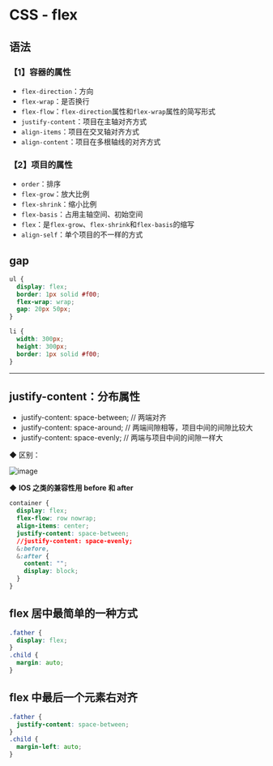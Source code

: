 # CSS - flex

## 语法

### 【1】容器的属性

- `flex-direction`：方向
- `flex-wrap`：是否换行
- `flex-flow`：`flex-direction`属性和`flex-wrap`属性的简写形式
- `justify-content`：项目在主轴对齐方式
- `align-items`：项目在交叉轴对齐方式
- `align-content`：项目在多根轴线的对齐方式

### 【2】项目的属性

- `order`：排序
- `flex-grow`：放大比例
- `flex-shrink`：缩小比例
- `flex-basis`：占用主轴空间、初始空间
- `flex`：是`flex-grow`、`flex-shrink`和`flex-basis`的缩写
- `align-self`：单个项目的不一样的方式

## gap

```css
ul {
  display: flex;
  border: 1px solid #f00;
  flex-wrap: wrap;
  gap: 20px 50px;
}

li {
  width: 300px;
  height: 300px;
  border: 1px solid #f00;
}
```

---

## justify-content：分布属性

- justify-content: space-between; // 两端对齐
- justify-content: space-around; // 两端间隙相等，项目中间的间隙比较大
- justify-content: space-evenly; // 两端与项目中间的间隙一样大

◆ 区别：

![image](https://s1.ax1x.com/2022/03/14/bOuvqJ.jpg)

◆ **IOS 之类的兼容性用 before 和 after**

```css
container {
  display: flex;
  flex-flow: row nowrap;
  align-items: center;
  justify-content: space-between;
  //justify-content: space-evenly;
  &:before,
  &:after {
    content: "";
    display: block;
  }
}
```

## flex 居中最简单的一种方式

```css
.father {
  display: flex;
}
.child {
  margin: auto;
}
```

## flex 中最后一个元素右对齐

```css
.father {
  justify-content: space-between;
}
.child {
  margin-left: auto;
}
```
